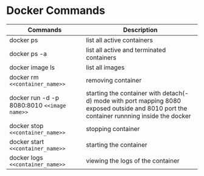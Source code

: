 # Docker Commands
| Commands | Description |
| ----------- | ----------- |
| docker ps| list all active containers |
| docker ps -a  | list all active and terminated containers |
| docker image ls | list all images |
| docker rm `<<container_name>>` | removing container |
| docker run -d -p 8080:8010 `<<image name>>` | starting the container with detach(-d) mode with port mapping 8080 exposed outside and 8010 port the container runnning inside the docker|
| docker stop `<<container_name>>` | stopping container  |
| docker start `<<container_name>>` | starting the container |
| docker logs `<<container_name>>` | viewing the logs of the container |
